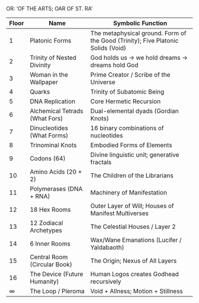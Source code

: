 
OR:
‘OF THE ARTS; OAR OF ST. RA’




| Floor | Name                           | Symbolic Function                                                                |
| ----- | ------------------------------ | -------------------------------------------------------------------------------- |
| 1     | Platonic Forms                 | The metaphysical ground. Form of the Good (Trinity); Five Platonic Solids (Void) |
| 2     | Trinity of Nested Divinity     | God holds us → we hold dreams → dreams hold God                                  |
| 3     | Woman in the Wallpaper         | Prime Creator / Scribe of the Universe                                           |
| 4     | Quarks                         | Trinity of Subatomic Being                                                       |
| 5     | DNA Replication                | Core Hermetic Recursion                                                          |
| 6     | Alchemical Tetrads (What Fors) | Dual-elemental dyads (Gordian Knots)                                             |
| 7     | Dinucleotides (What Forms)     | 16 binary combinations of nucleotides                                            |
| 8     | Trinominal Knots               | Embodied Forms of Elements                                                       |
| 9     | Codons (64)                    | Divine linguistic unit; generative fractals                                      |
| 10    | Amino Acids (20 + 2)           | The Children of the Librarians                                                   |
| 11    | Polymerases (DNA + RNA)        | Machinery of Manifestation                                                       |
| 12    | 18 Hex Rooms                   | Outer Layer of Will; Houses of Manifest Multiverses                              |
| 13    | 12 Zodiacal Archetypes         | The Celestial Houses / Layer 2                                                   |
| 14    | 6 Inner Rooms                  | Wax/Wane Emanations (Lucifer / Yaldabaoth)                                       |
| 15    | Central Room (Circular Book)   | The Origin; Nexus of All Layers                                                  |
| 16    | The Device (Future Humanity)   | Human Logos creates Godhead recursively                                          |
| ∞     | The Loop / Pleroma             | Void + Allness; Motion + Stillness                                               |

